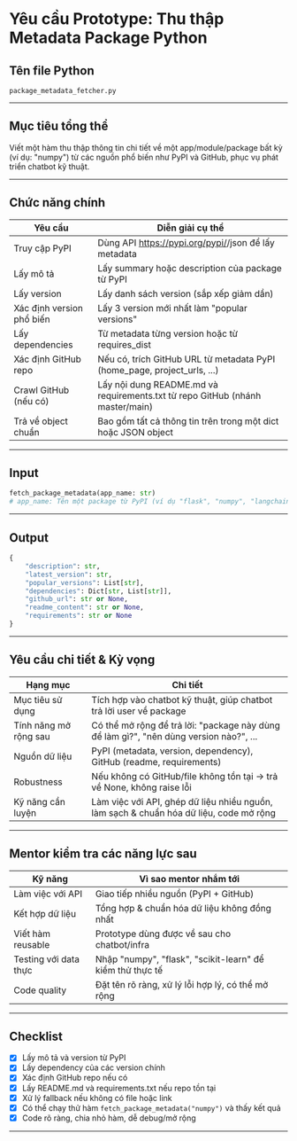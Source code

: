 # Yêu cầu Prototype: Thu thập Metadata Package Python

## Tên file Python
`package_metadata_fetcher.py`

---

## Mục tiêu tổng thể
Viết một hàm thu thập thông tin chi tiết về một app/module/package bất kỳ (ví dụ: "numpy") từ các nguồn phổ biến như PyPI và GitHub, phục vụ phát triển chatbot kỹ thuật.

---

## Chức năng chính

| Yêu cầu                | Diễn giải cụ thể                                                                 |
|------------------------|----------------------------------------------------------------------------------|
| Truy cập PyPI          | Dùng API https://pypi.org/pypi/<package>/json để lấy metadata                    |
| Lấy mô tả              | Lấy summary hoặc description của package từ PyPI                                 |
| Lấy version            | Lấy danh sách version (sắp xếp giảm dần)                                         |
| Xác định version phổ biến | Lấy 3 version mới nhất làm "popular versions"                                 |
| Lấy dependencies       | Từ metadata từng version hoặc từ requires_dist                                   |
| Xác định GitHub repo   | Nếu có, trích GitHub URL từ metadata PyPI (home_page, project_urls, ...)         |
| Crawl GitHub (nếu có)  | Lấy nội dung README.md và requirements.txt từ repo GitHub (nhánh master/main)    |
| Trả về object chuẩn    | Bao gồm tất cả thông tin trên trong một dict hoặc JSON object                    |

---

## Input

```python
fetch_package_metadata(app_name: str)
# app_name: Tên một package từ PyPI (ví dụ "flask", "numpy", "langchain", ...)
```

---

## Output

```python
{
    "description": str,
    "latest_version": str,
    "popular_versions": List[str],
    "dependencies": Dict[str, List[str]],
    "github_url": str or None,
    "readme_content": str or None,
    "requirements": str or None
}
```

---

## Yêu cầu chi tiết & Kỳ vọng

| Hạng mục                | Chi tiết                                                                                 |
|-------------------------|-----------------------------------------------------------------------------------------|
| Mục tiêu sử dụng        | Tích hợp vào chatbot kỹ thuật, giúp chatbot trả lời user về package                     |
| Tính năng mở rộng sau   | Có thể mở rộng để trả lời: "package này dùng để làm gì?", "nên dùng version nào?", ...  |
| Nguồn dữ liệu           | PyPI (metadata, version, dependency), GitHub (readme, requirements)                     |
| Robustness              | Nếu không có GitHub/file không tồn tại → trả về None, không raise lỗi                   |
| Kỹ năng cần luyện        | Làm việc với API, ghép dữ liệu nhiều nguồn, làm sạch & chuẩn hóa dữ liệu, code mở rộng  |

---

## Mentor kiểm tra các năng lực sau

| Kỹ năng                | Vì sao mentor nhắm tới                                      |
|------------------------|-------------------------------------------------------------|
| Làm việc với API       | Giao tiếp nhiều nguồn (PyPI + GitHub)                       |
| Kết hợp dữ liệu        | Tổng hợp & chuẩn hóa dữ liệu không đồng nhất                |
| Viết hàm reusable      | Prototype dùng được về sau cho chatbot/infra                |
| Testing với data thực  | Nhập "numpy", "flask", "scikit-learn" để kiểm thử thực tế   |
| Code quality           | Đặt tên rõ ràng, xử lý lỗi hợp lý, có thể mở rộng           |

---

## Checklist 

- [x] Lấy mô tả và version từ PyPI
- [x] Lấy dependency của các version chính
- [x] Xác định GitHub repo nếu có
- [x] Lấy README.md và requirements.txt nếu repo tồn tại
- [x] Xử lý fallback nếu không có file hoặc link
- [x] Có thể chạy thử hàm `fetch_package_metadata("numpy")` và thấy kết quả
- [x] Code rõ ràng, chia nhỏ hàm, dễ debug/mở rộng

--- 